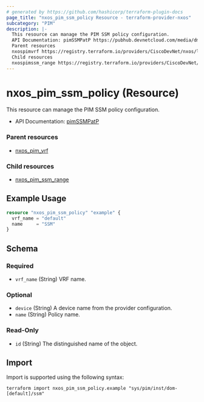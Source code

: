 ```yaml
---
# generated by https://github.com/hashicorp/terraform-plugin-docs
page_title: "nxos_pim_ssm_policy Resource - terraform-provider-nxos"
subcategory: "PIM"
description: |-
  This resource can manage the PIM SSM policy configuration.
  API Documentation: pimSSMPatP https://pubhub.devnetcloud.com/media/dme-docs-10-2-2/docs/Layer%203/pim:SSMPatP/
  Parent resources
  nxospimvrf https://registry.terraform.io/providers/CiscoDevNet/nxos/latest/docs/resources/pim_vrf
  Child resources
  nxospimssm_range https://registry.terraform.io/providers/CiscoDevNet/nxos/latest/docs/resources/pim_ssm_range
---
```


# nxos_pim_ssm_policy (Resource)

This resource can manage the PIM SSM policy configuration.

- API Documentation: [pimSSMPatP](https://pubhub.devnetcloud.com/media/dme-docs-10-2-2/docs/Layer%203/pim:SSMPatP/)

### Parent resources

- [nxos_pim_vrf](https://registry.terraform.io/providers/CiscoDevNet/nxos/latest/docs/resources/pim_vrf)

### Child resources

- [nxos_pim_ssm_range](https://registry.terraform.io/providers/CiscoDevNet/nxos/latest/docs/resources/pim_ssm_range)

## Example Usage

```terraform
resource "nxos_pim_ssm_policy" "example" {
  vrf_name = "default"
  name     = "SSM"
}
```

<!-- schema generated by tfplugindocs -->
## Schema

### Required

- `vrf_name` (String) VRF name.

### Optional

- `device` (String) A device name from the provider configuration.
- `name` (String) Policy name.

### Read-Only

- `id` (String) The distinguished name of the object.

## Import

Import is supported using the following syntax:

```shell
terraform import nxos_pim_ssm_policy.example "sys/pim/inst/dom-[default]/ssm"
```
